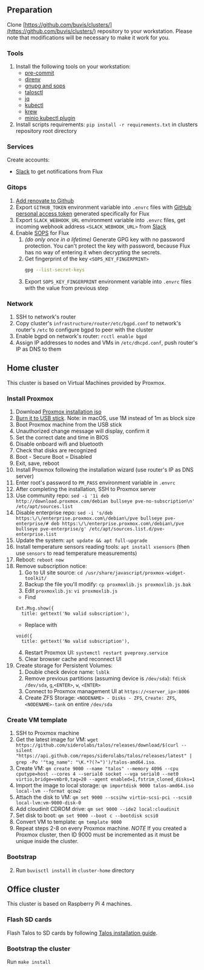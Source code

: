 ## Preparation

Clone [https://github.com/buvis/clusters/](https://github.com/buvis/clusters/) repository to your workstation. Please note that modifications will be necessary to make it work for you.

### Tools

1. Install the following tools on your workstation:
    - [pre-commit](https://pre-commit.com/#installation)
    - [direnv](https://direnv.net/docs/installation.html)
    - [gnupg and sops](https://fluxcd.io/docs/guides/mozilla-sops)
    - [talosctl](https://github.com/siderolabs/talos/releases)
    - [jq](https://stedolan.github.io/jq/download)
    - [kubectl](https://kubernetes.io/docs/tasks/tools/#kubectl)
    - [krew](https://krew.sigs.k8s.io/docs/user-guide/setup/install)
    - [minio kubectl plugin](https://github.com/minio/operator/tree/master/kubectl-minio)
2. Install scripts requirements: `pip install -r requirements.txt` in clusters repository root directory

### Services

Create accounts:

- [Slack](https://slack.com/get-started#/createnew) to get notifications from Flux

### Gitops

1. [Add renovate to Github](https://github.com/marketplace/renovate)
2. Export `GITHUB_TOKEN` environment variable into `.envrc` files with [GitHub personal access token](https://github.com/settings/tokens) generated specifically for Flux
3. Export `SLACK_WEBHOOK_URL` environment variable into `.envrc` files, get incoming webhook address `<SLACK_WEBHOOK_URL>` from [Slack](https://api.slack.com/apps)
4. Enable [SOPS](https://github.com/mozilla/sops) for Flux
    1. *(do only once in a lifetime)* Generate GPG key with no password protection. You can't protect the key with password, because Flux has no way of entering it when decrypting the secrets.
    2. Get fingerprint of the key `<SOPS_KEY_FINGERPRINT>`
        ```bash
        gpg --list-secret-keys
        ```
    3. Export `SOPS_KEY_FINGERPRINT` environment variable into `.envrc` files with the value from previous step

### Network

1. SSH to network's router
2. Copy cluster's `infrastructure/router/etc/bgpd.conf` to network's router's `/etc` to configure bgpd to peer with the cluster
3. Enable bgpd on network's router: `rcctl enable bgpd`
4. Assign IP addresses to nodes and VMs in `/etc/dhcpd.conf`, push router's IP as DNS to them

## Home cluster

This cluster is based on Virtual Machines provided by Proxmox.

### Install Proxmox

1. Download [Proxmox installation iso](https://www.proxmox.com/en/downloads/category/iso-images-pve)
2. [Burn it to USB stick](https://pve.proxmox.com/wiki/Prepare_Installation_Media). Note: in macOS, use 1M instead of 1m as block size
3. Boot Proxmox machine from the USB stick
4. Unauthorized change message will display, confirm it
5. Set the correct date and time in BIOS
6. Disable onboard wifi and bluetooth
7. Check that disks are recognized
8. Boot - Secure Boot = Disabled
9. Exit, save, reboot
10. Install Proxmox following the installation wizard (use router's IP as DNS server)
11. Enter root's password to `PM_PASS` environment variable in `.envrc`
12. After completing the installation, SSH to Proxmox server
13. Use community repo: `sed -i '1i deb http://download.proxmox.com/debian bullseye pve-no-subscription\n' /etc/apt/sources.list`
14. Disable enterprise repo: `sed -i 's/deb https:\/\/enterprise.proxmox.com\/debian\/pve bullseye pve-enterprise/# deb https:\/\/enterprise.proxmox.com\/debian\/pve bullseye pve-enterprise/g' /etc/apt/sources.list.d/pve-enterprise.list`
15. Update the system: `apt update && apt full-upgrade`
16. Install temperature sensors reading tools: `apt install xsensors` (then use `sensors` to  read temperature measurements)
17. Reboot: `reboot now`
18. Remove subscription notice:
    1. Go to UI site source: `cd /usr/share/javascript/proxmox-widget-toolkit/`
    2. Backup the file you'll modify: `cp proxmoxlib.js proxmoxlib.js.bak`
    3. Edit `proxmoxlib.js`: `vi proxmoxlib.js`
      - Find
      ```
      Ext.Msg.show({
        title: gettext('No valid subscription'),
      ```
      - Replace with
      ```
      void({
        title: gettext('No valid subscription'),
      ```
    4. Restart Proxmox UI: `systemctl restart pveproxy.service`
    5. Clear browser cache and reconnect UI
19. Create storage for Persistent Volumes:
    1. Double check device name: `lsblk`
    2. Remove previous partitions (assuming device is `/dev/sda`): `fdisk /dev/sda`, `g`,`<ENTER>`, `w`, `<ENTER>`
    3. Connect to Proxmox management UI at `https://<server_ip>:8006`
    4. Create ZFS Storage: `<NODENAME> - Disks - ZFS`, `Create: ZFS`, `<NODENAME>-tank` on entire `/dev/sda`

### Create VM template

1. SSH to Proxmox machine
3. Get the latest image for VM: `wget https://github.com/siderolabs/talos/releases/download/$(curl --silent "https://api.github.com/repos/siderolabs/talos/releases/latest" | grep -Po '"tag_name": "\K.*?(?=")')/talos-amd64.iso`.
4. Create VM: `qm create 9000 --name "talos" --memory 4096 --cpu cputype=host --cores 4 --serial0 socket --vga serial0 --net0 virtio,bridge=vmbr0,tag=20 --agent enabled=1,fstrim_cloned_disks=1`
5. Import the image to local storage: `qm importdisk 9000 talos-amd64.iso local-lvm --format qcow2`
6. Attach the disk to VM: `qm set 9000 --scsihw virtio-scsi-pci --scsi0 local-lvm:vm-9000-disk-0`
7. Add cloudinit CDROM drive: `qm set 9000 --ide2 local:cloudinit`
8. Set disk to boot: `qm set 9000 --boot c --bootdisk scsi0`
9. Convert VM to template: `qm template 9000`
10. Repeat steps 2-8 on every Proxmox machine. *NOTE* If you created a Proxmox cluster, then ID 9000 must be incremented as it must be unique inside the cluster.

### Bootstrap

2. Run `buvisctl install` in `cluster-home` directory

## Office cluster

This cluster is based on Raspberry Pi 4 machines.

### Flash SD cards

Flash Talos to SD cards by following [Talos installation guide](https://www.talos.dev/v1.2/talos-guides/install/single-board-computers/rpi_4/).

### Bootstrap the cluster

Run `make install`
